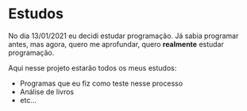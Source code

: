 # Estudos

No dia 13/01/2021 eu decidi estudar programação. Já sabia programar antes, mas agora, quero me aprofundar, quero **realmente** estudar programação.

Aqui nesse projeto estarão todos os meus estudos:
- Programas que eu fiz como teste nesse processo
- Análise de livros
- etc...